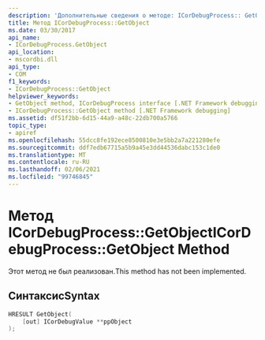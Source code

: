 ```yaml
---
description: 'Дополнительные сведения о методе: ICorDebugProcess:: GetObject'
title: Метод ICorDebugProcess::GetObject
ms.date: 03/30/2017
api_name:
- ICorDebugProcess.GetObject
api_location:
- mscordbi.dll
api_type:
- COM
f1_keywords:
- ICorDebugProcess::GetObject
helpviewer_keywords:
- GetObject method, ICorDebugProcess interface [.NET Framework debugging]
- ICorDebugProcess::GetObject method [.NET Framework debugging]
ms.assetid: df51f2bb-6d15-44a9-a48c-22db700a5766
topic_type:
- apiref
ms.openlocfilehash: 55dcc8fe192ece8500810e3e5bb2a7a221280efe
ms.sourcegitcommit: ddf7edb67715a5b9a45e3dd44536dabc153c1de0
ms.translationtype: MT
ms.contentlocale: ru-RU
ms.lasthandoff: 02/06/2021
ms.locfileid: "99746845"
---
```

# <a name="icordebugprocessgetobject-method"></a><span data-ttu-id="4337b-103">Метод ICorDebugProcess::GetObject</span><span class="sxs-lookup"><span data-stu-id="4337b-103">ICorDebugProcess::GetObject Method</span></span>

<span data-ttu-id="4337b-104">Этот метод не был реализован.</span><span class="sxs-lookup"><span data-stu-id="4337b-104">This method has not been implemented.</span></span>  
  
## <a name="syntax"></a><span data-ttu-id="4337b-105">Синтаксис</span><span class="sxs-lookup"><span data-stu-id="4337b-105">Syntax</span></span>  
  
```cpp  
HRESULT GetObject(  
    [out] ICorDebugValue **ppObject  
);  
```
